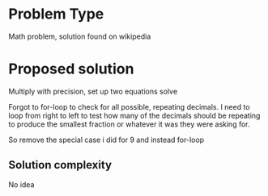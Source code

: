 # Problem Type

Math problem, solution found on wikipedia

# Proposed solution

Multiply with precision, set up two equations solve

Forgot to for-loop to check for all possible, repeating decimals.
I need to loop from right to left to test how many of the decimals
should be repeating to produce the smallest fraction or whatever it
was they were asking for.

So remove the special case i did for 9 and instead for-loop

## Solution complexity
No idea